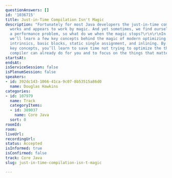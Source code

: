 ```yaml
---
questionAnswers: []
id: '1036715'
title: Just-in-Time Compilation Isn't Magic
description: "Fortunately for most Java developers the just-in-time compiler just
  works and appears to work by magic. And yet sometimes, we find ourselves facing
  a performance problem, so what do we when the magic stops?\r\n\r\nIn this talk,
  we’ll learn a few key concepts behind the magic of modern optimizing compilers:
  intrinsics, basic blocks, static single assignment, and inlining. By learning these
  key concepts, you’ll learn to save time not trying to optimize the things that the
  compiler can already do for you and to focus on the things that matter most."
startsAt:
endsAt:
isServiceSession: false
isPlenumSession: false
speakers:
- id: 392dc143-1066-41ca-9c07-8b53515a86d0
  name: Douglas Hawkins
categories:
- id: 107979
  name: Track
  categoryItems:
  - id: 389037
    name: Core Java
  sort: 0
roomId:
room:
liveUrl:
recordingUrl:
status: Accepted
isInformed: true
isConfirmed: false
track: Core Java
slug: just-in-time-compilation-isn-t-magic

---
```

